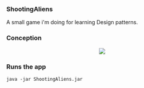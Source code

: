 ### ShootingAliens
A small game i'm doing for learning Design patterns.

### Conception 
<p align="center">
  <img  src="https://i.imgur.com/A4YMDeo.png">
</p>

### Runs the app
```
java -jar ShootingAliens.jar

```
